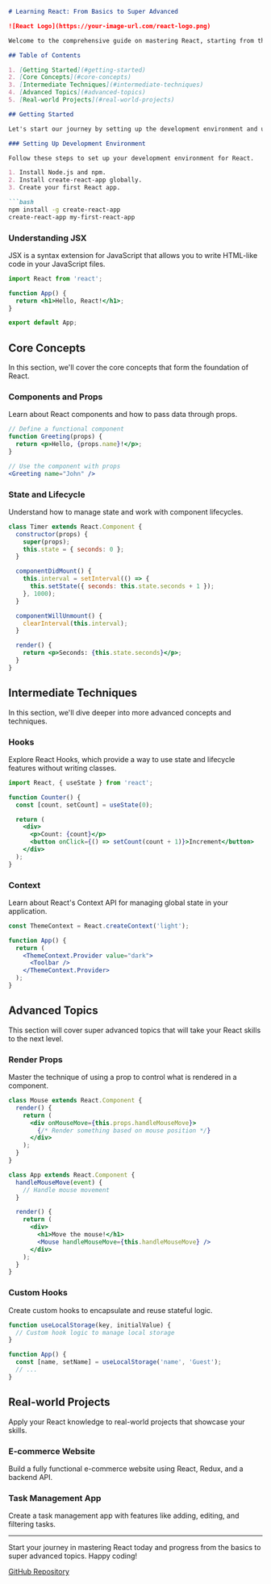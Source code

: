```markdown
# Learning React: From Basics to Super Advanced

![React Logo](https://your-image-url.com/react-logo.png)

Welcome to the comprehensive guide on mastering React, starting from the fundamentals and progressing to super advanced topics.

## Table of Contents

1. [Getting Started](#getting-started)
2. [Core Concepts](#core-concepts)
3. [Intermediate Techniques](#intermediate-techniques)
4. [Advanced Topics](#advanced-topics)
5. [Real-world Projects](#real-world-projects)

## Getting Started

Let's start our journey by setting up the development environment and understanding the basic concepts of React.

### Setting Up Development Environment

Follow these steps to set up your development environment for React.

1. Install Node.js and npm.
2. Install create-react-app globally.
3. Create your first React app.

```bash
npm install -g create-react-app
create-react-app my-first-react-app
```

### Understanding JSX

JSX is a syntax extension for JavaScript that allows you to write HTML-like code in your JavaScript files.

```jsx
import React from 'react';

function App() {
  return <h1>Hello, React!</h1>;
}

export default App;
```

## Core Concepts

In this section, we'll cover the core concepts that form the foundation of React.

### Components and Props

Learn about React components and how to pass data through props.

```jsx
// Define a functional component
function Greeting(props) {
  return <p>Hello, {props.name}!</p>;
}

// Use the component with props
<Greeting name="John" />
```

### State and Lifecycle

Understand how to manage state and work with component lifecycles.

```jsx
class Timer extends React.Component {
  constructor(props) {
    super(props);
    this.state = { seconds: 0 };
  }

  componentDidMount() {
    this.interval = setInterval(() => {
      this.setState({ seconds: this.state.seconds + 1 });
    }, 1000);
  }

  componentWillUnmount() {
    clearInterval(this.interval);
  }

  render() {
    return <p>Seconds: {this.state.seconds}</p>;
  }
}
```

## Intermediate Techniques

In this section, we'll dive deeper into more advanced concepts and techniques.

### Hooks

Explore React Hooks, which provide a way to use state and lifecycle features without writing classes.

```jsx
import React, { useState } from 'react';

function Counter() {
  const [count, setCount] = useState(0);

  return (
    <div>
      <p>Count: {count}</p>
      <button onClick={() => setCount(count + 1)}>Increment</button>
    </div>
  );
}
```

### Context

Learn about React's Context API for managing global state in your application.

```jsx
const ThemeContext = React.createContext('light');

function App() {
  return (
    <ThemeContext.Provider value="dark">
      <Toolbar />
    </ThemeContext.Provider>
  );
}
```

## Advanced Topics

This section will cover super advanced topics that will take your React skills to the next level.

### Render Props

Master the technique of using a prop to control what is rendered in a component.

```jsx
class Mouse extends React.Component {
  render() {
    return (
      <div onMouseMove={this.props.handleMouseMove}>
        {/* Render something based on mouse position */}
      </div>
    );
  }
}

class App extends React.Component {
  handleMouseMove(event) {
    // Handle mouse movement
  }

  render() {
    return (
      <div>
        <h1>Move the mouse!</h1>
        <Mouse handleMouseMove={this.handleMouseMove} />
      </div>
    );
  }
}
```

### Custom Hooks

Create custom hooks to encapsulate and reuse stateful logic.

```jsx
function useLocalStorage(key, initialValue) {
  // Custom hook logic to manage local storage
}

function App() {
  const [name, setName] = useLocalStorage('name', 'Guest');
  // ...
}
```

## Real-world Projects

Apply your React knowledge to real-world projects that showcase your skills.

### E-commerce Website

Build a fully functional e-commerce website using React, Redux, and a backend API.

### Task Management App

Create a task management app with features like adding, editing, and filtering tasks.

---

Start your journey in mastering React today and progress from the basics to super advanced topics. Happy coding!

[GitHub Repository](https://github.com/ashusnapx/react-advanced.git)
```